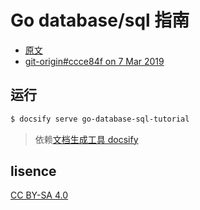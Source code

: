 # Go database/sql 指南

- [原文](http://go-database-sql.org)
- [git-origin#ccce84f  on 7 Mar 2019](https://github.com/VividCortex/go-database-sql-tutorial)

## 运行
```sh
$ docsify serve go-database-sql-tutorial
```

> 依赖[文档生成工具 docsify](https://github.com/QingWei-Li/docsify)

## lisence
[CC BY-SA 4.0](https://creativecommons.org/licenses/by-sa/4.0/)

